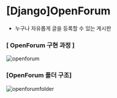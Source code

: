 # [Django]OpenForum
- 누구나 자유롭게 글을 등록할 수 있는 게시판


### [ OpenForum 구현 과정 ]
![openforum](https://github.com/bboooyaho/OpenForum/assets/60571718/ec499baa-55d9-42c3-aed5-44781a9a2f35)

### [OpenForum 폴더 구조]
![openforumfolder](https://github.com/bboooyaho/OpenForum/assets/60571718/ca652989-a0b4-4717-a5d1-84c08611f648)
